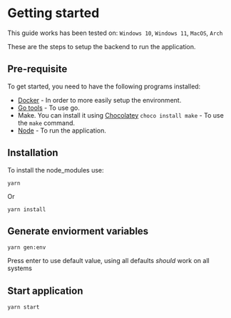 # Getting started

This guide works has been tested on: `Windows 10`, `Windows 11`, `MacOS`, `Arch`

These are the steps to setup the backend to run the application.

## Pre-requisite

To get started, you need to have the following programs installed:

- [Docker](https://docs.docker.com/get-docker/) - In order to more easily setup the environment.
- [Go tools](https://go.dev/doc/install) - To use go.
- Make. You can install it using [Chocolatey](https://chocolatey.org/install) `choco install make` - To use the `make` command.
- [Node](https://nodejs.org/en/download/) - To run the application.

## Installation

To install the node_modules use:

```
yarn
```

Or

```
yarn install
```

## Generate enviorment variables

```
yarn gen:env
```

Press enter to use default value, using all defaults _should_ work on all systems

## Start application

```
yarn start
```